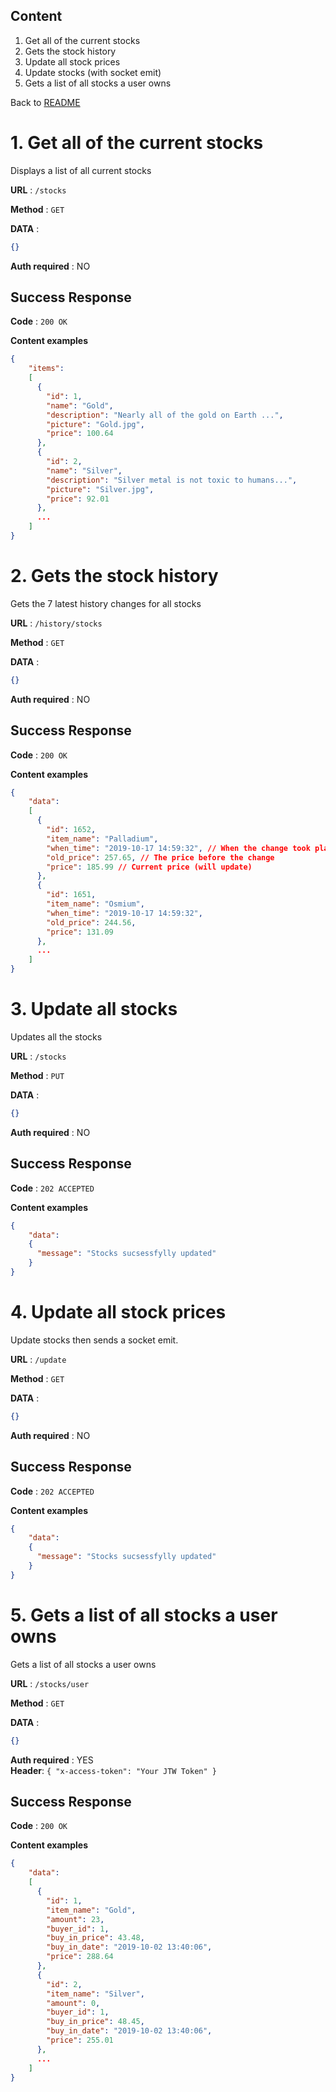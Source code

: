 ## Content
1. Get all of the current stocks
2. Gets the stock history
3. Update all stock prices
4. Update stocks (with socket emit)
5. Gets a list of all stocks a user owns

Back to [README](../../../README.md)


# 1. Get all of the current stocks
Displays a list of all current stocks

**URL** : `/stocks`

**Method** : `GET`

**DATA** :
```json
{}
```


**Auth required** : NO

## Success Response

**Code** : `200 OK`

**Content examples**

```json
{
    "items":
    [
      {
        "id": 1,
        "name": "Gold",
        "description": "Nearly all of the gold on Earth ...",
        "picture": "Gold.jpg",
        "price": 100.64
      },
      {
        "id": 2,
        "name": "Silver",
        "description": "Silver metal is not toxic to humans...",
        "picture": "Silver.jpg",
        "price": 92.01
      },
      ...
    ]
}
```

# 2. Gets the stock history
Gets the 7 latest history changes for all stocks

**URL** : `/history/stocks`

**Method** : `GET`

**DATA** :
```json
{}
```


**Auth required** : NO

## Success Response

**Code** : `200 OK`

**Content examples**

```json
{
    "data":
    [
      {
        "id": 1652,
        "item_name": "Palladium",
        "when_time": "2019-10-17 14:59:32", // When the change took place
        "old_price": 257.65, // The price before the change
        "price": 185.99 // Current price (will update)
      },
      {
        "id": 1651,
        "item_name": "Osmium",
        "when_time": "2019-10-17 14:59:32",
        "old_price": 244.56,
        "price": 131.09
      },
      ...
    ]
}
```

# 3. Update all stocks
Updates all the stocks

**URL** : `/stocks`

**Method** : `PUT`

**DATA** :
```json
{}
```


**Auth required** : NO

## Success Response

**Code** : `202 ACCEPTED`

**Content examples**

```json
{
    "data": 
    {
      "message": "Stocks sucsessfylly updated"
    }
}
```

# 4. Update all stock prices
Update stocks then sends a socket emit.

**URL** : `/update`

**Method** : `GET`

**DATA** :
```json
{}
```


**Auth required** : NO

## Success Response

**Code** : `202 ACCEPTED`

**Content examples**

```json
{
    "data": 
    {
      "message": "Stocks sucsessfylly updated"
    }
}
```

# 5. Gets a list of all stocks a user owns
Gets a list of all stocks a user owns

**URL** : `/stocks/user`

**Method** : `GET`

**DATA** :
```json
{}
```


**Auth required** : YES  
**Header**: `{ "x-access-token": "Your JTW Token" }`

## Success Response

**Code** : `200 OK`

**Content examples**

```json
{
    "data": 
    [
      {
        "id": 1,
        "item_name": "Gold",
        "amount": 23,
        "buyer_id": 1,
        "buy_in_price": 43.48,
        "buy_in_date": "2019-10-02 13:40:06",
        "price": 288.64
      },
      {
        "id": 2,
        "item_name": "Silver",
        "amount": 0,
        "buyer_id": 1,
        "buy_in_price": 48.45,
        "buy_in_date": "2019-10-02 13:40:06",
        "price": 255.01
      },
      ...
    ]
}
```
